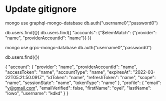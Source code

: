 # Update gitignore

mongo
use graphql-mongo-database
db.auth("username0","password0")

db.users.find({})
db.users.find({ "accounts": {"$elemMatch": {"provider": "name", "providerAccountId": "name"}} })

mongo
use grpc-mongo-database
db.auth("username0","password0")

db.users.find({})

{
"account": {
"provider": "name",
"providerAccountId": "name",
"accessToken": "name",
"accountType": "name",
"expiresAt": "2022-03-22T05:21:50.091Z",
"idToken": "name",
"refreshToken": "name",
"scope": "name",
"sessionState": "name",
"tokenType": "name"
},
"profile": {
"email": "y@gmail.com",
"emailVerified": false,
"firstName": "oyel",
"lastName": "lowo",
"username": "kdkd"
}
}
